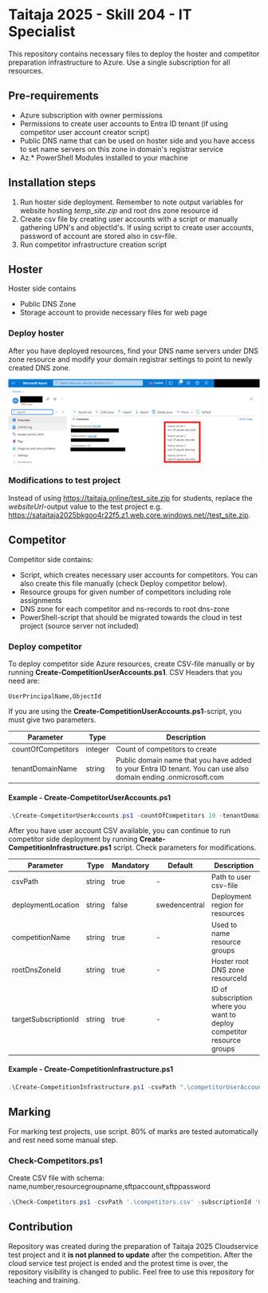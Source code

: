 # Taitaja 2025 - Skill 204 - IT Specialist

This repository contains necessary files to deploy the  hoster and competitor preparation infrastructure to Azure. Use a single subscription for all resources.

## Pre-requirements

- Azure subscription with owner permissions
- Permissions to create user accounts to Entra ID tenant (if using competitor user account creator script)
- Public DNS name that can be used on hoster side and you have access to set name servers on this zone in domain's registrar service
- Az.* PowerShell Modules installed to your machine

## Installation steps

1. Run hoster side deployment. Remember to note output variables for website hosting *temp_site.zip* and root dns zone resource id
2. Create csv file by creating user accounts with a script or manually gathering UPN's and objectId's. If using script to create user accounts, password of account are stored also in csv-file.
3. Run competitor infrastructure creation script

## Hoster

Hoster side contains

- Public DNS Zone
- Storage account to provide necessary files for web page

### Deploy hoster

After you have deployed resources, find your DNS name servers under DNS zone resource and modify your domain registrar settings to point to newly created DNS zone.

![DNS zone nameservers](images/dnsNameServers.png)

### Modifications to test project

Instead of using <https://taitaja.online/test_site.zip> for students, replace the *websiteUrl*-output value to the test project e.g. <https://sataitaja2025bkgoo4r22f5.z1.web.core.windows.net//test_site.zip>.

## Competitor

Competitor side contains:

- Script, which creates necessary user accounts for competitors. You can also create this file manually (check Deploy competitor below).
- Resource groups for given number of competitors including role assignments
- DNS zone for each competitor and ns-records to root dns-zone
- PowerShell-script that should be migrated towards the cloud in test project (source server not included)

### Deploy competitor

To deploy competitor side Azure resources, create CSV-file manually or by running **Create-CompetitionUserAccounts.ps1**. CSV Headers that you need are:

```csv
UserPrincipalName,ObjectId
```

If you are using the **Create-CompetitionUserAccounts.ps1**-script, you must give two parameters.

|Parameter|Type|Description|
|---------|----|-----------|
|countOfCompetitors|integer|Count of competitors to create|
|tenantDomainName|string|Public domain name that you have added to your Entra ID tenant. You can use also domain ending .onmicrosoft.com|

#### Example - Create-CompetitorUserAccounts.ps1

```powershell
.\Create-CompetitorUserAccounts.ps1 -countOfCompetitors 10 -tenantDomainName "kupla.eu"
```

After you have user account CSV available, you can continue to run competitor side deployment by running **Create-CompetitionInfrastructure.ps1** script. Check parameters for modifications.

|Parameter|Type|Mandatory|Default|Description|
|---------|----|-----------|---|---|
|csvPath|string|true|-|Path to user csv-file|
|deploymentLocation|string|false|swedencentral|Deployment region for resources|
|competitionName|string|true|-|Used to name resource groups|
|rootDnsZoneId|string|true|-|Hoster root DNS zone resourceId|
|targetSubscriptionId|string|true|-|ID of subscription where you want to deploy competitor resource groups|

#### Example - Create-CompetitionInfrastructure.ps1

```powershell
.\Create-CompetitionInfrastructure.ps1 -csvPath ".\competitorUserAccounts.csv" -competitionName "taitaja2024" -rootDnsZoneId "/subscriptions/c95e8492-4f56-48ce-a609-8b312638e773/resourceGroups/rg-taitaja2024-hoster-prod-001/providers/Microsoft.Network/dnszones/kupla.eu" -targetSubscriptionId "c95e8492-4f56-48ce-a609-8b312638e773" -villeUserObjectId "f3b8b6ed-69b1-4056-9ee6-215339c800af"
```

## Marking

For marking test projects, use script. 80% of marks are tested automatically and rest need some manual step.

### Check-Competitors.ps1

Create CSV file with schema: name,number,resourcegroupname,sftpaccount,sftppassword

```powershell
.\Check-Competitors.ps1 -csvPath '.\competitors.csv' -subscriptionId '00000000-0000-0000-0000-000000000000'
```

## Contribution

Repository was created during the preparation of Taitaja 2025 Cloudservice test project and it **is not planned to update** after the competition. After the cloud service test project is ended and the protest time is over, the repository visibility is changed to public. Feel free to use this repository for teaching and training.
